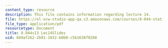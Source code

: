 ```yaml
---
content_type: resource
description: This file contains information regarding lecture 14.
file: https://ol-ocw-studio-app-qa.s3.amazonaws.com/courses/8-044-statistical-physics-i-spring-2013/669af2622b911032b0b0c5b1638f0268_MIT8_044S13_L14.pdf
file_type: application/pdf
resourcetype: Document
title: 8.044s13 Lec14Slides
uid: 669af262-2b91-1032-b0b0-c5b1638f0268
---
```

